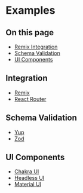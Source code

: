# Examples

<!-- aside -->

## On this page

- [Remix Integration](#remix-integration)
- [Schema Validation](#schema-validation)
- [UI Components](#ui-components)

<!-- /aside -->

## Integration

- [Remix](/examples/remix)
- [React Router](/examples/react-router)

## Schema Validation

- [Yup](/examples/yup)
- [Zod](/examples/zod)

## UI Components

- [Chakra UI](/examples/chakra-ui)
- [Headless UI](/examples/headless-ui)
- [Material UI](/examples/material-ui)
